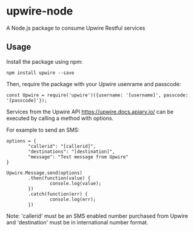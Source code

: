 # upwire-node

A Node.js package to consume Upwire Restful services

## Usage

Install the package using npm:

    npm install upwire --save

Then, require the package with your Upwire usenrame and passcode:
	
	const Upwire = require('upwire')({username: '[username]', passcode: '[passcode]'});

Services from the Upwire API https://upwire.docs.apiary.io/  can be executed by calling a method with options. 

For example to send an SMS:

	options = {
        	"callerid": "[callerid]",
        	"destinations": "[destination]",
        	"message": "Test message from Upwire"
	}

	Upwire.Message.send(options)
        	.then(function(value) {
                	console.log(value);
        	})
        	.catch(function(err) {
                	console.log(err);
        	})

Note: 'callerid' must be an SMS enabled number purchased from Upwire and 'destination' must be in international number format.

